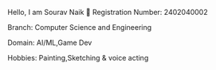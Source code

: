 Hello, I am Sourav Naik 👋
Registration Number: 2402040002

Branch: Computer Science and Engineering

Domain: AI/ML,Game Dev

Hobbies: Painting,Sketching & voice acting 